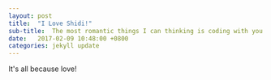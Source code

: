 ```yaml
---
layout: post
title:  "I Love Shidi!"
sub-title:  The most romantic things I can thinking is coding with you.
date:   2017-02-09 10:48:00 +0800
categories: jekyll update
---
```

It's all because love!